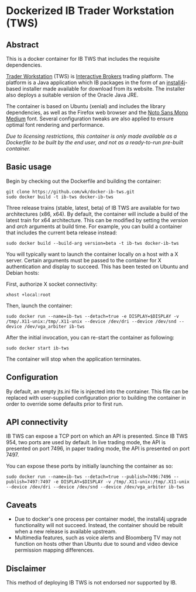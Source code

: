 # Dockerized IB Trader Workstation (TWS)

## Abstract

This is a docker container for IB TWS that includes the requisite dependencies.

[Trader Workstation](https://www.interactivebrokers.com/en/index.php?f=14099&ns=T#tws-software) (TWS) is [Interactive Brokers](https://www.interactivebrokers.com/) trading platform. The platform is a Java application which IB packages in the form of an [install4j](https://www.ej-technologies.com/products/install4j/overview.html)-based installer made available for download from its website. The installer also deploys a suitable version of the Oracle Java JRE.

The container is based on Ubuntu (xenial) and includes the library dependencies, as well as the Firefox web browser and the [Noto Sans Mono Medium](https://www.google.com/get/noto/#sans-mono) font. Several configuration tweaks are also applied to ensure optimal font rendering and performance.

*Due to licensing restrictions, this container is only made available as a Dockerfile to be built by the end user, and not as a ready-to-run pre-built container.*

## Basic usage

Begin by checking out the Dockerfile and building the container:

```shell
git clone https://github.com/wk/docker-ib-tws.git
sudo docker build -t ib-tws docker-ib-tws
```

Three release trains (stable, latest, beta) of IB TWS are available for two architectures (x86, x64). By default, the container will include a build of the latest train for x64 architecture. This can be modified by setting the _version_ and _arch_ arguments at build time. For example, you can build a container that includes the current beta release instead:

```shell
sudo docker build --build-arg version=beta -t ib-tws docker-ib-tws
```

You will typically want to launch the container locally on a host with a X server. Certain arguments must be passed to the container for X authentication and display to succeed. This has been tested on Ubuntu and Debian hosts:

First, authorize X socket connectivity:

```shell
xhost +local:root
```

Then, launch the container:

```shell
sudo docker run --name=ib-tws --detach=true -e DISPLAY=$DISPLAY -v /tmp/.X11-unix:/tmp/.X11-unix --device /dev/dri --device /dev/snd --device /dev/vga_arbiter ib-tws
```

After the initial invocation, you can re-start the container as following:

```shell
sudo docker start ib-tws
```

The container will stop when the application terminates.

## Configuration

By default, an empty jts.ini file is injected into the container. This file can be replaced with user-supplied configuration prior to building the container in order to override some defaults prior to first run.

## API connectivity

IB TWS can expose a TCP port on which an API is presented. Since IB TWS 954, two ports are used by default. In live trading mode, the API is presented on port 7496, in paper trading mode, the API is presented on port 7497.

You can expose these ports by initially launching the container as so:

```shell
sudo docker run --name=ib-tws --detach=true --publish=7496:7496 --publish=7497:7497 -e DISPLAY=$DISPLAY -v /tmp/.X11-unix:/tmp/.X11-unix --device /dev/dri --device /dev/snd --device /dev/vga_arbiter ib-tws
```

## Caveats

* Due to docker's one process per container model, the install4j upgrade functionality will not succeed. Instead, the container should be rebuilt when a new release is available upstream.
* Multimedia features, such as voice alerts and Bloomberg TV may not function on hosts other than Ubuntu due to sound and video device permission mapping differences.

## Disclaimer

This method of deploying IB TWS is not endorsed nor supported by IB.
